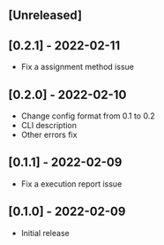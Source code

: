 ## [Unreleased]

## [0.2.1] - 2022-02-11

- Fix a assignment method issue

## [0.2.0] - 2022-02-10

- Change config format from 0.1 to 0.2
- CLI description
- Other errors fix

## [0.1.1] - 2022-02-09

- Fix a execution report issue

## [0.1.0] - 2022-02-09

- Initial release
